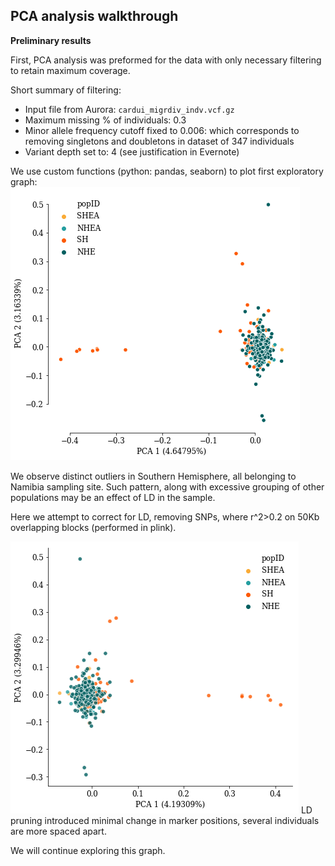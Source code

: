 ## PCA analysis walkthrough

**Preliminary results**

First, PCA analysis was preformed for the data with only necessary filtering to retain maximum coverage.

Short summary of filtering:
- Input file from Aurora: `cardui_migrdiv_indv.vcf.gz`
- Maximum missing % of individuals: 0.3
- Minor allele frequency cutoff fixed to 0.006: which corresponds to removing singletons and doubletons in dataset of 347 individuals
- Variant depth set to: 4 (see justification in Evernote)

We use custom functions (python: pandas, seaborn) to plot first exploratory graph:
![](PCA_fullSFS_all.png)

We observe distinct outliers in Southern Hemisphere, all belonging to Namibia sampling site. Such pattern, along with excessive grouping of other populations may be an effect of LD in the sample.

Here we attempt to correct for LD, removing SNPs, where r^2>0.2 on 50Kb overlapping blocks (performed in plink).

![](PCA_fullSFS_noLD.png)
LD pruning introduced minimal change in marker positions, several individuals are more spaced apart.

We will continue exploring this graph.
